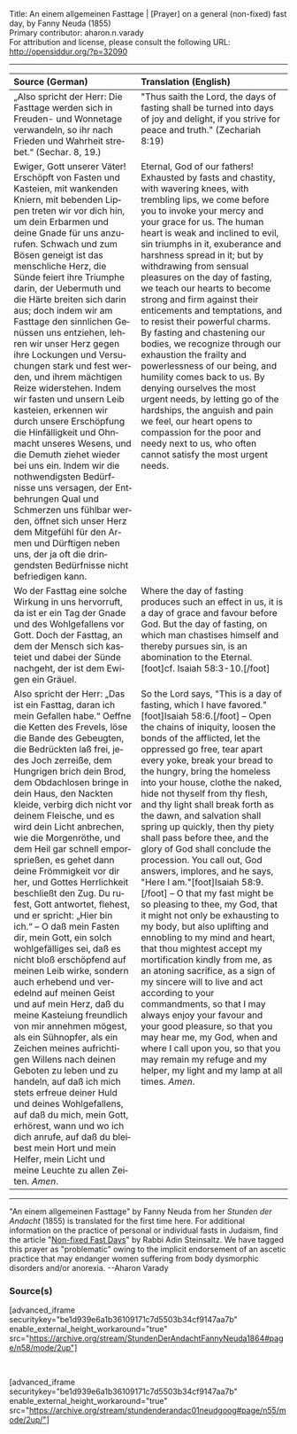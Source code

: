<html>
<head></head>
<body>
Title: An einem allgemeinen Fasttage | [Prayer] on a general (non-fixed) fast day, by Fanny Neuda (1855)<br />
Primary contributor: aharon.n.varady<br />
For attribution and license, please consult the following URL: <a href="http://opensiddur.org/?p=32090">http://opensiddur.org/?p=32090</a>
<p />
<hr />

<table style="margin-left: auto;margin-right: auto;" class="draggable">
<thead><tr><th id="x" style="text-align: left;">Source (German)</th><th style="text-align: left;">Translation (English)</th></tr></thead>
<tbody>
<tr><td style="vertical-align:top;">
<div class="german"><span lang="de">
„Also spricht der Herr: Die Fasttage werden 
sich in Freuden- und Wonnetage verwandeln, 
so ihr nach Frieden und Wahrheit strebet.“ <span class="citation">(Sechar. 8, 19.)</span>
</span></div></td>
 
<td style="vertical-align:top;">
<div class="english">
"Thus saith the Lord, the days of fasting shall be 
turned into days of joy and delight, 
if you strive for peace and truth." <span class="citation">(Zechariah 8:19)</span> 
</div></td></tr>


<tr><td style="vertical-align:top;">
<div class="german"><span lang="de">
Ewiger, Gott unserer Väter! Erschöpft von Fasten und Kasteien, mit wankenden Kniern, mit bebenden Lippen treten wir vor dich hin, um dein Erbarmen und deine Gnade für uns anzurufen. Schwach und zum Bösen geneigt ist das menschliche Herz, die Sünde feiert ihre Triumphe darin, der Uebermuth und die Härte breiten sich darin aus; doch indem wir am Fasttage den sinnlichen Genüssen uns entziehen, lehren wir unser Herz gegen ihre Lockungen und Versuchungen stark und fest werden, und ihrem mächtigen Reize widerstehen. Indem wir fasten und unsern Leib kasteien, erkennen wir durch unsere Erschöpfung die Hinfälligkeit und Ohnmacht unseres Wesens, und die Demuth ziehet wieder bei uns ein. Indem wir die nothwendigsten Bedürfnisse uns versagen, der Entbehrungen Qual und Schmerzen uns fühlbar werden, öffnet sich unser Herz dem Mitgefühl für den Armen und Dürftigen neben uns, der ja oft die dringendsten Bedürfnisse nicht befriedigen kann. 
</span></div></td>
 
<td style="vertical-align:top;">
<div class="english">
Eternal, God of our fathers! Exhausted by fasts and chastity, with wavering knees, with trembling lips, we come before you to invoke your mercy and your grace for us. The human heart is weak and inclined to evil, sin triumphs in it, exuberance and harshness spread in it; but by withdrawing from sensual pleasures on the day of fasting, we teach our hearts to become strong and firm against their enticements and temptations, and to resist their powerful charms. By fasting and chastening our bodies, we recognize through our exhaustion the frailty and powerlessness of our being, and humility comes back to us. By denying ourselves the most urgent needs, by letting go of the hardships, the anguish and pain we feel, our heart opens to compassion for the poor and needy next to us, who often cannot satisfy the most urgent needs.
</div></td></tr>


<tr><td style="vertical-align:top;">
<div class="german"><span lang="de">
Wo der Fasttag eine solche Wirkung in uns hervorruft, da ist er ein Tag der Gnade und des Wohlgefallens vor Gott. Doch der Fasttag, an dem der Mensch sich kasteiet und dabei der Sünde nachgeht, der ist dem Ewigen ein Gräuel. 
</span></div></td>
 
<td style="vertical-align:top;">
<div class="english">
Where the day of fasting produces such an effect in us, it is a day of grace and favour before God. But the day of fasting, on which man chastises himself and thereby pursues sin, is an abomination to the Eternal.[foot]cf. Isaiah 58:3-10.[/foot] 
</div></td></tr>


<tr><td style="vertical-align:top;">
<div class="german"><span lang="de">
Also spricht der Herr: „Das ist ein Fasttag, daran ich mein Gefallen habe.“ Oeffne die Ketten des Frevels, löse die Bande des Gebeugten, die Bedrückten laß frei, jedes Joch zerreiße, dem Hungrigen brich dein Brod, dem Obdachlosen bringe in dein Haus, den Nackten kleide, verbirg dich nicht vor deinem Fleische, und es wird dein Licht anbrechen, wie die Morgenröthe, und dem Heil gar schnell emporsprießen, es gehet dann deine Frömmigkeit vor dir her, und Gottes Herrlichkeit beschließt den Zug. Du rufest, Gott antwortet, flehest, und er spricht: „Hier bin ich.“ – O daß mein Fasten dir, mein Gott, ein solch wohlgefälliges sei, daß es nicht bloß erschöpfend auf meinen Leib wirke, sondern auch erhebend und veredelnd auf meinen Geist und auf mein Herz, daß du meine Kasteiung freundlich von mir annehmen mögest, als ein Sühnopfer, als ein Zeichen meines aufrichtigen Willens nach deinen Geboten zu leben und zu handeln, auf daß ich mich stets erfreue deiner Huld und deines Wohlgefallens, auf daß du mich, mein Gott, erhörest, wann und wo ich dich anrufe, auf daß du bleibest mein Hort und mein Helfer, mein Licht und meine Leuchte zu allen Zeiten. <em>Amen</em>. 
</span></div></td>
 
<td style="vertical-align:top;">
<div class="english">
So the Lord says, "This is a day of fasting, which I have favored."[foot]Isaiah 58:6.[/foot] – Open the chains of iniquity, loosen the bonds of the afflicted, let the oppressed go free, tear apart every yoke, break your bread to the hungry, bring the homeless into your house, clothe the naked, hide not thyself from thy flesh, and thy light shall break forth as the dawn, and salvation shall spring up quickly, then thy piety shall pass before thee, and the glory of God shall conclude the procession. You call out, God answers, implores, and he says, "Here I am."[foot]Isaiah 58:9.[/foot] – O that my fast might be so pleasing to thee, my God, that it might not only be exhausting to my body, but also uplifting and ennobling to my mind and heart, that thou mightest accept my mortification kindly from me, as an atoning sacrifice, as a sign of my sincere will to live and act according to your commandments, so that I may always enjoy your favour and your good pleasure, so that you may hear me, my God, when and where I call upon you, so that you may remain my refuge and my helper, my light and my lamp at all times. <em>Amen</em>. 
</div></td></tr>
</tbody></table>

<hr />

"An einem allgemeinen Fasttage" by Fanny Neuda from her <em>Stunden der Andacht</em> (1855) is translated for the first time here. For additional information on the practice of personal or individual fasts in Judaism, find the article "<a href="https://www.myjewishlearning.com/article/non-fixed-fast-days/">Non-fixed Fast Days</a>" by Rabbi Adin Steinsaltz. We have tagged this prayer as "problematic" owing to the implicit endorsement of an ascetic practice that may endanger women suffering from body dysmorphic disorders and/or anorexia. --Aharon Varady

<h3>Source(s)</h3>

[advanced_iframe securitykey="be1d939e6a1b36109171c7d5503b34cf9147aa7b" enable_external_height_workaround="true" src="https://archive.org/stream/StundenDerAndachtFannyNeuda1864#page/n58/mode/2up"]

&nbsp;

[advanced_iframe securitykey="be1d939e6a1b36109171c7d5503b34cf9147aa7b" enable_external_height_workaround="true" src="https://archive.org/stream/stundenderandac01neudgoog#page/n55/mode/2up/"]

&nbsp;
</body>
</html>